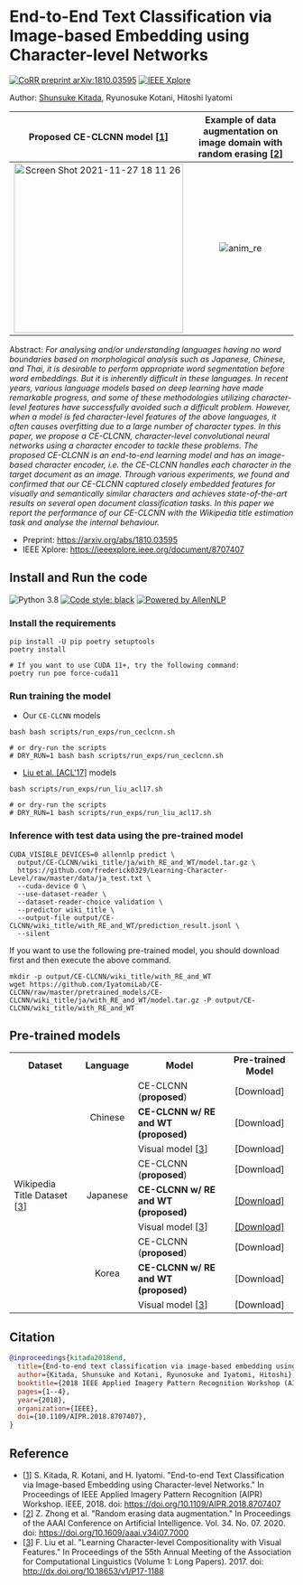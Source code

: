 # End-to-End Text Classification via Image-based Embedding using Character-level Networks

[![CoRR preprint arXiv:1810.03595](http://img.shields.io/badge/cs.CL-arXiv%3A1810.03595-B31B1B.svg)](http://arxiv.org/abs/1810.03595)
[![IEEE Xplore](https://img.shields.io/badge/Accepted-IEEE%20AIPR%20Workshop-%2300629B%09)](https://ieeexplore.ieee.org/document/8707407)

Author: [Shunsuke Kitada](https://scholar.google.co.jp/citations?user=GUzGhQIAAAAJ&hl=ja), Ryunosuke Kotani, Hitoshi Iyatomi

| Proposed CE-CLCNN model [[1](https://arxiv.org/abs/1810.03595)] | Example of data augmentation on image domain with random erasing [[2](https://arxiv.org/abs/1708.04896)] |
|:------:|:------:|
| <img width="300" alt="Screen Shot 2021-11-27 18 11 26" src="https://user-images.githubusercontent.com/11523725/143675360-5a227d7f-fa77-4081-8f03-26695da03324.png"> | ![anim_re](https://user-images.githubusercontent.com/11523725/143675309-0cc7dbbf-d49a-45c3-8c6f-7c8590e1395d.gif) |


Abstract: 
*For analysing and/or understanding languages having no word boundaries based on morphological analysis such as Japanese, Chinese, and Thai, it is desirable to perform appropriate word segmentation before word embeddings. But it is inherently difficult in these languages. In recent years, various language models based on deep learning have made remarkable progress, and some of these methodologies utilizing character-level features have successfully avoided such a difficult problem. However, when a model is fed character-level features of the above languages, it often causes overfitting due to a large number of character types. In this paper, we propose a CE-CLCNN, character-level convolutional neural networks using a character encoder to tackle these problems. The proposed CE-CLCNN is an end-to-end learning model and has an image-based character encoder, i.e. the CE-CLCNN handles each character in the target document as an image. Through various experiments, we found and confirmed that our CE-CLCNN captured closely embedded features for visually and semantically similar characters and achieves state-of-the-art results on several open document classification tasks. In this paper we report the performance of our CE-CLCNN with the Wikipedia title estimation task and analyse the internal behaviour.*

- Preprint: https://arxiv.org/abs/1810.03595
- IEEE Xplore: https://ieeexplore.ieee.org/document/8707407

## Install and Run the code

![Python 3.8](https://img.shields.io/badge/python-3.8%2B-brightgreen.svg)
[![Code style: black](https://img.shields.io/badge/code%20style-black-000000.svg)](https://github.com/psf/black)
[![Powered by AllenNLP](https://img.shields.io/badge/Powered%20by-AllenNLP-blue.svg)](https://github.com/allenai/allennlp)

### Install the requirements

```shell
pip install -U pip poetry setuptools
poetry install

# If you want to use CUDA 11+, try the following command:
poetry run poe force-cuda11
```

### Run training the model

- Our `CE-CLCNN` models

```shell
bash bash scripts/run_exps/run_ceclcnn.sh

# or dry-run the scripts
# DRY_RUN=1 bash bash scripts/run_exps/run_ceclcnn.sh
```

- [Liu et al. [ACL'17]](https://arxiv.org/abs/1704.04859) models

```shell
bash scripts/run_exps/run_liu_acl17.sh

# or dry-run the scripts
# DRY_RUN=1 bash scripts/run_exps/run_liu_acl17.sh
```

### Inference with test data using the pre-trained model

```shell
CUDA_VISIBLE_DEVICES=0 allennlp predict \
  output/CE-CLCNN/wiki_title/ja/with_RE_and_WT/model.tar.gz \
  https://github.com/frederick0329/Learning-Character-Level/raw/master/data/ja_test.txt \
  --cuda-device 0 \
  --use-dataset-reader \
  --dataset-reader-choice validation \
  --predictor wiki_title \
  --output-file output/CE-CLCNN/wiki_title/with_RE_and_WT/prediction_result.jsonl \
  --silent
```

If you want to use the following pre-trained model, you should download first and then execute the above command.

```shell
mkdir -p output/CE-CLCNN/wiki_title/with_RE_and_WT
wget https://github.com/IyatomiLab/CE-CLCNN/raw/master/pretrained_models/CE-CLCNN/wiki_title/ja/with_RE_and_WT/model.tar.gz -P output/CE-CLCNN/wiki_title/with_RE_and_WT
```

## Pre-trained models

<table>
    <tr>
        <td><strong><center>Dataset</strong></td>
        <td><strong><center>Language</strong></td>
        <td><strong><center>Model</strong></td>
        <td><strong><center>Pre-trained Model</strong></td>
    </tr>
    <tr>
        <td rowspan="9">Wikipedia Title Dataset [<a href="https://arxiv.org/abs/1704.04859">3</a>]</td>
        <td rowspan="3"><center>Chinese</td>
        <td>CE-CLCNN (<strong>proposed</strong>)</td>
        <td><center>[Download]</td>
    </tr>
    <tr>
        <td><strong>CE-CLCNN w/ RE and WT (proposed)</strong></td>
        <td><center>[Download]</td>
    </tr>
    <tr>
        <td>Visual model [<a href="http://dx.doi.org/10.18653/v1/P17-1188">3</a>]</td>
        <td><center>[Download]</td>
    </tr>
    <tr>
        <td rowspan="3"><center>Japanese</td>
        <td>CE-CLCNN (<strong>proposed</strong>)</td>
        <td><center>[Download]</td>
    </tr>
    <tr>
        <td><strong>CE-CLCNN w/ RE and WT (proposed)</strong></td>
        <td><center><a href="https://github.com/IyatomiLab/CE-CLCNN/raw/master/pretrained_models/CE-CLCNN/wiki_title/ja/with_RE_and_WT/model.tar.gz">[Download]</a></td>
    </tr>
    <tr>
        <td>Visual model [<a href="http://dx.doi.org/10.18653/v1/P17-1188">3</a>]</td>
        <td><center><a href="https://github.com/IyatomiLab/CE-CLCNN/raw/master/pretrained_models/liu-acl17/wiki_title/ja/visual/model.tar.gz">[Download]</a></td>
    </tr>
    <tr>
        <td rowspan="3"><center>Korea</td>
        <td>CE-CLCNN (<strong>proposed</strong>)</td>
        <td><center>[Download]</td>
    </tr>
    <tr>
        <td><strong>CE-CLCNN w/ RE and WT (proposed)</strong></td>
        <td><center>[Download]</td>
    </tr>
    <tr>
        <td>Visual model [<a href="http://dx.doi.org/10.18653/v1/P17-1188">3</a>]</td>
        <td><center>[Download]</td>
    </tr>
</table>

## Citation

```bibtex
@inproceedings{kitada2018end,
  title={End-to-end text classification via image-based embedding using character-level networks},
  author={Kitada, Shunsuke and Kotani, Ryunosuke and Iyatomi, Hitoshi},
  booktitle={2018 IEEE Applied Imagery Pattern Recognition Workshop (AIPR)},
  pages={1--4},
  year={2018},
  organization={IEEE},
  doi={10.1109/AIPR.2018.8707407},
}
```

## Reference

- [[1](https://doi.org/10.1109/AIPR.2018.8707407)] S. Kitada, R. Kotani, and H. Iyatomi. "End-to-end Text Classification via Image-based Embedding using Character-level Networks." In Proceedings of IEEE Applied Imagery Pattern Recognition (AIPR) Workshop. IEEE, 2018. doi: https://doi.org/10.1109/AIPR.2018.8707407
- [[2](https://doi.org/10.1609/aaai.v34i07.7000)] Z. Zhong et al. "Random erasing data augmentation." In Proceedings of the AAAI Conference on Artificial Intelligence. Vol. 34. No. 07. 2020. doi: https://doi.org/10.1609/aaai.v34i07.7000
- [[3](http://dx.doi.org/10.18653/v1/P17-1188)] F. Liu et al. "Learning Character-level Compositionality with Visual Features." In Proceedings of the 55th Annual Meeting of the Association for Computational Linguistics (Volume 1: Long Papers). 2017. doi: http://dx.doi.org/10.18653/v1/P17-1188
